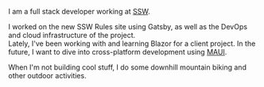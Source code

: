 I am a full stack developer working at [SSW](https://ssw.com.au/people/brady-stroud).

I worked on the new SSW Rules site using Gatsby, as well as the DevOps and cloud infrastructure of the project.  
Lately, I've been working with and learning Blazor for a client project. In the future, I want to dive into
cross-platform development using [MAUI](https://docs.microsoft.com/en-us/dotnet/maui/what-is-maui).

When I'm not building cool stuff, I do some downhill mountain biking and other outdoor activities.
